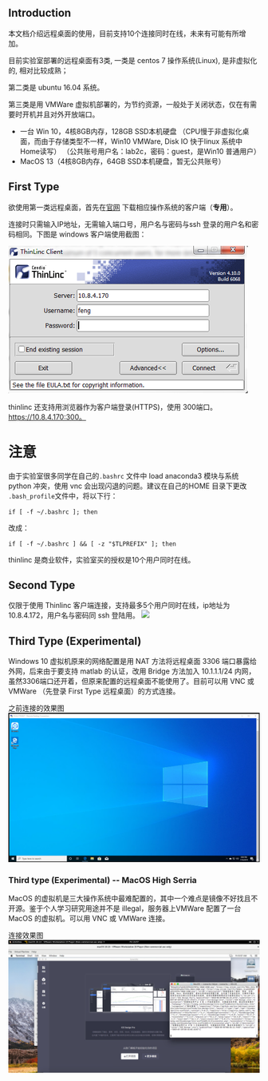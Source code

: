 ## Introduction

本文档介绍远程桌面的使用，目前支持10个连接同时在线，未来有可能有所增加。

目前实验室部署的远程桌面有3类, 一类是 centos 7 操作系统(Linux), 是非虚拟化的, 相对比较成熟；

第二类是 ubuntu 16.04 系统。

第三类是用 VMWare 虚拟机部署的，为节约资源，一般处于关闭状态，仅在有需要时开机并且对外开放端口。
* 一台 Win 10，4核8GB内存，128GB SSD本机硬盘
（CPU慢于非虚拟化桌面，而由于存储类型不一样，Win10 VMWare, Disk IO 快于linux 系统中 Home读写）
（公共账号用户名：lab2c，密码：guest，是Win10 普通用户）
* MacOS 13（4核8GB内存，64GB SSD本机硬盘，暂无公共账号）

## First Type

欲使用第一类远程桌面，首先在[官网](https://www.cendio.com/thinlinc/download) 下载相应操作系统的客户端（**专用**）。

连接时只需输入IP地址，无需输入端口号，用户名与密码与ssh 登录的用户名和密码相同。下图是 windows 客户端使用截图：

![](screenshot.png)

thinlinc 还支持用浏览器作为客户端登录(HTTPS)，使用 300端口。https://10.8.4.170:300。

# 注意
由于实验室很多同学在自己的`.bashrc` 文件中 load anaconda3 模块与系统 python 冲突，使用 vnc 会出现闪退的问题。建议在自己的HOME 目录下更改
`.bash_profile`文件中，将以下行：
```shell
if [ -f ~/.bashrc ]; then
```
改成：
```shell 
if [ -f ~/.bashrc ] && [ -z "$TLPREFIX" ]; then
```

thinlinc 是商业软件，实验室买的授权是10个用户同时在线。
## Second Type
仅限于使用 Thinlinc 客户端连接，支持最多5个用户同时在线，ip地址为 10.8.4.172，用户名与密码同 ssh 登陆用。
![](./vpn2.png)

## Third Type (Experimental)

Windows 10 虚拟机原来的网络配置是用 NAT 方法将远程桌面 3306 端口暴露给外网，后来由于要支持 matlab 的认证，改用 Bridge 方法加入 10.1.1.1/24 内网，虽然3306端口还开着，但原来配置的远程桌面不能使用了。目前可以用 VNC 或 VMWare （先登录 First Type 远程桌面）的方式连接。

之前连接的效果图
![](./screenshot2.png)

### Third type (Experimental) -- MacOS High Serria
MacOS 的虚拟机是三大操作系统中最难配置的，其中一个难点是镜像不好找且不开源。鉴于个人学习研究用途并不是 illegal，服务器上VMWare 配置了一台 MacOS 的虚拟机。可以用 VNC 或 VMWare 连接。

连接效果图
![](./mac_screenshot3.png)
